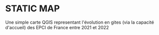 # STATIC MAP
Une simple carte QGIS representant l'évolution en gites (via la capacité d'accueil) des EPCI de France entre 2021 et 2022
